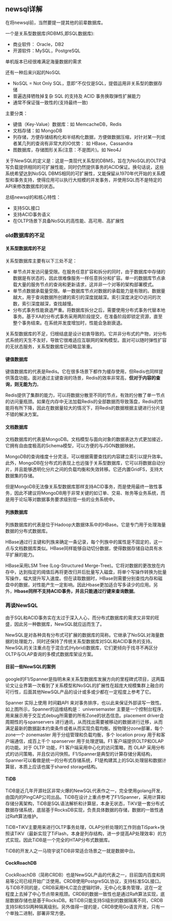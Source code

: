## newsql详解
在将newsql前，当然要提一提其他的前辈数据库。

一个是关系型数据库(RDBMS,即SQL数据库):

 - 商业软件： Oracle，DB2
 - 开源软件：MySQL，PostgreSQL

单机版本已经很难满足海量数据的需求

还有一种后来兴起的NoSQL

 - NoSQL = Not Only SQL，意即“不仅仅是SQL，提倡运用非关系型的数据存储
 - 普遍选择牺牲掉复杂 SQL 的支持及 ACID 事务换取弹性扩展能力
 - 通常不保证强一致性的(支持最终一致)

主要分类：

 - 键值（Key-Value）数据库：如 MemcacheDB，Redis
 - 文档存储：如 MongoDB
 - 列存储，方便存储结构化和半结构化数据，方便做数据压缩，对针对某一列或者某几列的查询有非常大的IO优势： 如 HBase，Cassandra
 - 图数据库，存储图形关系(注意：不是图片)。如 Neo4J

关于NewSQL的定义是：这是一类现代关系型的DBMS，旨在为NoSQL的OLTP读写负载提供相同的可扩展性能，同时仍然提供事务的ACID保证。换句话说，这些系统希望达到NoSQL DBMS相同的可扩展性，又能保留从1970年代开始的关系模型和事务支持，使得应用可以执行大规模的并发事务，并使用SQL而不是特定的API来修改数据库的状态。


总结newsql的和核心特性：

 - 支持SQL接口
 - 支持ACID事务语义
 - 在OLTP场景下具备NoSQL的高性能、高可用、高扩展性

### old数据库的不足

#### 关系型数据库的不足

关系型数据库主要有以下三处不足：

 - 单节点并发访问量受限。在服务任意扩容和拆分的同时，由于数据库中存储的数据是有状态的，因此很难像服务一样任意拆分和扩容。单一的数据库节点承载大量的服务节点的查询和更新请求，这并非一个对等的架构部署模式。
 - 单节点数据承载量受限。单一数据库节点对数据的承载能力是有限的。数据量越大，用于查询数据所创建的索引的深度就越深。索引深度决定IO访问的次数，索引深度越深，查找越慢。
 - 分布式事务性能衰退严重。将数据库拆分之后，需要使用分布式事务代替本地事务。基于XA的分布式事务采用两阶段提交，在准备阶段即锁定资源，直至整个事务结束。在系统并发度增加时，性能会急剧衰退。

关系型数据库的不足，归根结底是设计初衷导致的。它并非分布式的产物，对分布式系统的天生不友好，导致它很难适应互联网的架构模型。面对可以随时弹性扩容的无状态服务，关系型数据库已经略显笨重。

#### 键值数据库

键值数据库的代表是Redis。它在很多场景下都作为缓存使用，但Redis也同样提供落盘功能。面对通过主键查询的场景，Redis的效率非常高，**但对于内容的查询，则无能为力**。

Redis提供了集群的能力，可以将数据分散至不同的节点，有效的分散了单一节点的访问量瓶颈。如果在内存中无法加载Redis的全部数据而导致落盘，Redis的性能将有所下降，因此在数据量较大的情况下，将Redis的数据根据主键进行分片是不错的解决方案。

#### 文档数据库
文档数据库的代表是MongoDB。文档模型与面向对象的数据表达方式更加接近，它拥有自由度极高的Schema模型，可以方便的与JSON数据映射。

MongoDB的查询维度十分灵活，可以根据需要查找的内容建立索引以提升效率。此外，MongoDB在分布式的表现上也远强于关系型数据库，它可以将数据自动分片，并且能够透明化分片之间的负载均衡和失效转移。它还内置GridFS，支持大数据集的存储。

但是MongoDB无法像关系型数据库那样支持ACID事务，而是使用最终一致性事务，因此不建议将MongoDB用于非常关键的如订单、交易、账务等业务系统，而是用于论坛等对数据事务要求级别低一些的业务系统中。

#### 列族数据库
列族数据库的代表是位于Hadoop大数据体系中的HBase。它是专门用于处理海量数据的分布式数据库。

HBase通过行主键和列族来确定一条记录，每个列族中的属性是不固定的，这一点与文档数据库类似。HBase同样能够自动切分数据，使得数据存储自动具有水平扩展的能力。

HBase采用LSM Tree (Log-Structured Merge-Tree)。它将对数据的更改放在内存中，达到指定的阈值后再将更改归并后批量写入磁盘，将单个写操作转换为批量写操作，幅大提升写入速度。但在读取数据时，HBase则需要分别查找内存和磁盘中的数据，对性能产生一定影响。因此Hbase更加适合写多读少的应用。另外，**Hbase同样不支持ACID事务，并且只能通过行键来查询数据**。

### 再谈NewSQL
由于SQL和ACID事务实在太过于深入人心，而分布式数据库的需求又非常的旺盛，因此另一种数据库，NewSQL就应运而生了。

NewSQL是对各种具有分布式可扩展的数据库的简称。它继承了NoSQL对海量数据的处理能力，同时还保持了传统关系型数据库对SQL和ACID事务的支持。NewSQL的关注重点在于混合式(Hybrid)数据库，它们更倾向于找寻不再区分OLTP与OLAP查询的多模式数据库架设方案。

#### 目前一些NewSQL的案例

google的F1/Spanner是指明未来关系型数据库发展方向的里程碑式项目，这两篇论文让业界第一次看到了关系模型和NoSQL的扩展性在超庞大规模集群上融合的可行性，后面其他NewSQL产品的设计或多或少都在一定程度上参考了它。

Spanner 实际上使用 时间戳API 来对事务排序，也以此来保证外部读写一致性。如上图所示，Spanner的运维结构是： universemaster 主要是一个控制台程序，用来展示用于交互式debug所需要的所有Zone的状态信息。placement driver会周期性的与spanservers 进行通讯，从而找出需要被移动的数据进行迁移，从而满足最新的数据副本约束条件或者从而实现负载均衡。按物理分zone部署，每个zone一个 zonemaster 用于分组管理和负载均衡，多个 location proxy 用于和客户端通信，成百上千个 spanserver 用于处理逻辑。F1 客户端提供OLTP和OLAP的功能。对于 OLTP 功能，F1 客户端采用中心化的访问策略，而 OLAP 采用分布式的访问策略，并且仅访问快照。F1/Spanner是典型的计算存储分离结构，Spanner可以看做是统一的分布式存储系统，F1是构建其上的SQL处理层和数据计算层，本质上应该也属于shared storage结构。

#### TiDB
TiDB是近几年开源社区非常火爆的NewSQL代表作之一，完全使用golang开发，由国内的PingCAP公司出品。TiDB在设计上重点参考了F1/Spanner，采用计算和存储分离架构，TiDB是SQL语法解析和计算层，本身无状态，TiKV是一套分布式数据存储系统，底层基于RocksDB实现，负责具体数据的存储，数据的一致性通过Raft算法维护。

TiDB+TiKV主要用来进行OLTP事务处理，OLAP分析处理的工作则由TiSpark+快照读TiKV（最新实现了TiFlash，本身是列存结构，进一步提高AP处理效率）的方式实现。因此TiDB是一个完全的HTAP分布式数据库。

TiDB的开发人之一马晓宇说TiDB非常适合场景之一就是数据中台。

#### CockRoachDB

CockRoachDB（简称CRDB）也是NewSQL产品的代表之一，目前国内百度和网易等公司已经开始广泛使用。CRDB使用PostgreSQL协议，支持标准SQL接口。与TiDB不同的是，CRDB采用HLC混合逻辑时钟，无中心化事务管理，这在一定程度上去掉了中心节点带来瓶颈。CRDB的数据一致性也是通过Raft算法实现，底层数据存储也是基于RocksDB。和TiDB只能支持SI级别的数据隔离不同，CRDB支持SI和SSI两种隔离级别。另外值得一提的是，CRDB使用Go语言开发，只有一个单独二进制，部署非常方便。